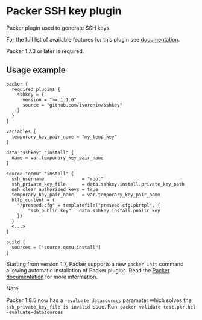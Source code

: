 # Packer SSH key plugin

Packer plugin used to generate SSH keys.

For the full list of available features for this plugin see [documentation](https://www.packer.io/docs/datasources/sshkey).

Packer 1.7.3 or later is required.

## Usage example

```hcl
packer {
  required_plugins {
    sshkey = {
      version = ">= 1.1.0"
      source = "github.com/ivoronin/sshkey"
    }
  }
}

variables {
  temporary_key_pair_name = "my_temp_key"
}

data "sshkey" "install" {
  name = var.temporary_key_pair_name
}

source "qemu" "install" {
  ssh_username              = "root"
  ssh_private_key_file      = data.sshkey.install.private_key_path
  ssh_clear_authorized_keys = true
  temporary_key_pair_name   = var.temporary_key_pair_name
  http_content = {
    "/preseed.cfg" = templatefile("preseed.cfg.pkrtpl", {
        "ssh_public_key" : data.sshkey.install.public_key
    })
  }
  <...>
}

build {
  sources = ["source.qemu.install"]
}
```

Starting from version 1.7, Packer supports a new `packer init` command allowing
automatic installation of Packer plugins. Read the
[Packer documentation](https://www.packer.io/docs/commands/init) for more information.

> [!NOTE]
> Packer 1.8.5 now has a `-evaluate-datasources` parameter which solves the `ssh_private_key_file is invalid` issue.
> Run: `packer validate test.pkr.hcl -evaluate-datasources`
